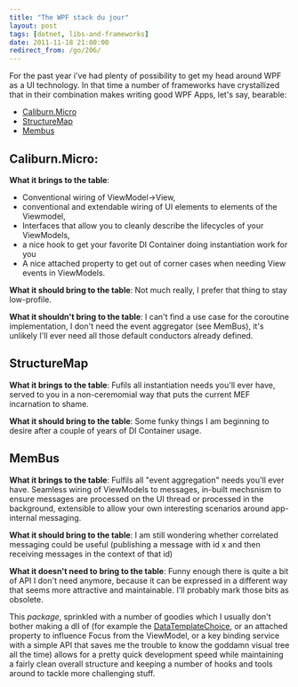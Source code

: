 ```yaml
---
title: "The WPF stack du jour"
layout: post
tags: [dotnet, libs-and-frameworks]
date: 2011-11-18 21:00:00
redirect_from: /go/206/
---
```


For the past year i've had plenty of possibility to get my head around WPF as a UI technology. 
In that time a number of frameworks have crystallized that in their combination makes writing good WPF Apps, let's say, bearable:

* [Caliburn.Micro][1]
* [StructureMap][2]
* [Membus][3]


## Caliburn.Micro:

__What it brings to the table__: 

* Conventional wiring of ViewModel->View, 
* conventional and extendable wiring of UI elements to elements of the Viewmodel, 
* Interfaces that allow you to cleanly describe the lifecycles of your ViewModels, 
* a nice hook to get your favorite DI Container doing instantiation work for you
* A nice attached property to get out of corner cases when needing View events in ViewModels.

__What it should bring to the table__: Not much really, I prefer that thing to stay low-profile.

__What it shouldn't bring to the table__: I can't find a use case for the coroutine implementation, I don't need the event aggregator (see MemBus), it's unlikely I'll ever need all those default conductors already defined.

## StructureMap

__What it brings to the table__: Fufils all instantiation needs you'll ever have, served to you in a non-ceremomial way that puts the current MEF incarnation to shame.

__What it should bring to the table__: Some funky things I am beginning to desire after a couple of years of DI Container usage.

## MemBus

__What it brings to the table__: Fulfils all "event aggregation" needs you'll ever have. Seamless wiring of ViewModels to messages, in-built mechsnism to ensure messages are processed on the UI thread or processed in the background, extensible to allow your own interesting scenarios around app-internal messaging.

__What it should bring to the table__: I am still wondering whether correlated messaging could be useful (publishing a message with id x and then receiving messages in the context of that id)

__What it doesn't need to bring to the table__: Funny enough there is quite a bit of API I don't need anymore, because it can be expressed in a different way that seems more attractive and maintainable. I'll probably mark those bits as obsolete.

This _package_, sprinkled with a number of goodies which I usually don't bother making a dll of (for example the [DataTemplateChoice][4], or an attached property to influence Focus from the ViewModel, or a key binding service with a simple API that saves me the trouble to know the goddamn visual tree all the time) allows for a pretty quick development speed while maintaining a fairly clean overall structure and keeping a number of hooks and tools around to tackle more challenging stuff.

  [1]: http://caliburnmicro.codeplex.com/
  [2]: https://github.com/structuremap/structuremap
  [3]: https://github.com/flq/MemBus
  [4]: http://realfiction.net/go/198